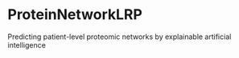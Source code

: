 # ProteinNetworkLRP
Predicting patient-level proteomic networks by explainable artificial intelligence
